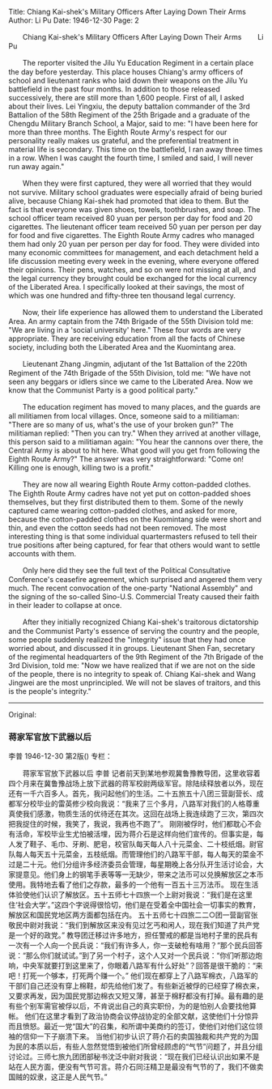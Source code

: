 Title: Chiang Kai-shek's Military Officers After Laying Down Their Arms
Author: Li Pu
Date: 1946-12-30
Page: 2

　　Chiang Kai-shek's Military Officers After Laying Down Their Arms
　　Li Pu

　　The reporter visited the Jilu Yu Education Regiment in a certain place the day before yesterday. This place houses Chiang's army officers of school and lieutenant ranks who laid down their weapons on the Jilu Yu battlefield in the past four months. In addition to those released successively, there are still more than 1,600 people. First of all, I asked about their lives. Lei Yingxiu, the deputy battalion commander of the 3rd Battalion of the 58th Regiment of the 25th Brigade and a graduate of the Chengdu Military Branch School, a Major, said to me: "I have been here for more than three months. The Eighth Route Army's respect for our personality really makes us grateful, and the preferential treatment in material life is secondary. This time on the battlefield, I ran away three times in a row. When I was caught the fourth time, I smiled and said, I will never run away again."

　　When they were first captured, they were all worried that they would not survive. Military school graduates were especially afraid of being buried alive, because Chiang Kai-shek had promoted that idea to them. But the fact is that everyone was given shoes, towels, toothbrushes, and soap. The school officer team received 80 yuan per person per day for food and 20 cigarettes. The lieutenant officer team received 50 yuan per person per day for food and five cigarettes. The Eighth Route Army cadres who managed them had only 20 yuan per person per day for food. They were divided into many economic committees for management, and each detachment held a life discussion meeting every week in the evening, where everyone offered their opinions. Their pens, watches, and so on were not missing at all, and the legal currency they brought could be exchanged for the local currency of the Liberated Area. I specifically looked at their savings, the most of which was one hundred and fifty-three ten thousand legal currency.

　　Now, their life experience has allowed them to understand the Liberated Area. An army captain from the 74th Brigade of the 55th Division told me: "We are living in a 'social university' here." These four words are very appropriate. They are receiving education from all the facts of Chinese society, including both the Liberated Area and the Kuomintang area.

　　Lieutenant Zhang Jingmin, adjutant of the 1st Battalion of the 220th Regiment of the 74th Brigade of the 55th Division, told me: "We have not seen any beggars or idlers since we came to the Liberated Area. Now we know that the Communist Party is a good political party."

　　The education regiment has moved to many places, and the guards are all militiamen from local villages. Once, someone said to a militiaman: "There are so many of us, what's the use of your broken gun?" The militiaman replied: "Then you can try." When they arrived at another village, this person said to a militiaman again: "You hear the cannons over there, the Central Army is about to hit here. What good will you get from following the Eighth Route Army?" The answer was very straightforward: "Come on! Killing one is enough, killing two is a profit."

　　They are now all wearing Eighth Route Army cotton-padded clothes. The Eighth Route Army cadres have not yet put on cotton-padded shoes themselves, but they first distributed them to them. Some of the newly captured came wearing cotton-padded clothes, and asked for more, because the cotton-padded clothes on the Kuomintang side were short and thin, and even the cotton seeds had not been removed. The most interesting thing is that some individual quartermasters refused to tell their true positions after being captured, for fear that others would want to settle accounts with them.

　　Only here did they see the full text of the Political Consultative Conference's ceasefire agreement, which surprised and angered them very much. The recent convocation of the one-party "National Assembly" and the signing of the so-called Sino-U.S. Commercial Treaty caused their faith in their leader to collapse at once.

　　After they initially recognized Chiang Kai-shek's traitorous dictatorship and the Communist Party's essence of serving the country and the people, some people suddenly realized the "integrity" issue that they had once worried about, and discussed it in groups. Lieutenant Shen Fan, secretary of the regimental headquarters of the 9th Regiment of the 7th Brigade of the 3rd Division, told me: "Now we have realized that if we are not on the side of the people, there is no integrity to speak of. Chiang Kai-shek and Wang Jingwei are the most unprincipled. We will not be slaves of traitors, and this is the people's integrity."



<hr /> 

Original: 


### 蒋家军官放下武器以后
李普
1946-12-30
第2版()
专栏：

　　蒋家军官放下武器以后
    李普
    记者前天到某地参观冀鲁豫教导团，这里收容着四个月来在冀鲁豫战场上放下武器的蒋军校尉两级军官。除陆续释放者以外，现在还有一千六百多人。首先，我问起他们的生活。二十五旅五十八团三营副营长、成都军分校毕业的雷英修少校向我说：“我来了三个多月，八路军对我们的人格尊重真使我们感激，物质生活的优待还在其次。这回在战场上我连续跑了三次，第四次把我捉住的时候，我笑了，我说，我再也不跑了”。
    刚刚被俘时，他们都耽心不会有活命，军校毕业生尤怕被活埋，因为蒋介石是这样向他们宣传的。但事实是，每人发了鞋子、毛巾、牙刷、肥皂，校官队每天每人八十元菜金、二十枝纸烟。尉官队每人每天五十元菜金，五枝纸烟。而管理他们的八路军干部，每人每天的菜金不过是二十元。他们分组许多经济委员会管理，每星期晚上各分队开生活讨论会，大家提意见。他们身上的钢笔手表等等一无缺少，带来之法币可以兑换解放区之本币使用。我特地去看了他们之存款，最多的一个他有一百五十三万法币。
    现在生活体验使他们认识了解放区。五十五师七十四旅一个上尉对我说：“我们是在这里住‘社会大学’。”这四个字说得很恰切，他们是在受着全中国社会一切事实的教育，解放区和国民党地区两方面都包括在内。
    五十五师七十四旅二二○团一营副官张敬民中尉对我说：“我们到解放区来没有见过乞丐和闲人，现在我们知道了共产党是一个好的政党。”
    教导团迁移过许多地方，担任警戒的都是当地村子里的民兵有一次有一个人向一个民兵说：“我们有许多人，你一支破枪有啥用？”那个民兵回答说：“那么你们就试试。”到了另一个村子，这个人又对一个民兵说：“你们听那边炮响，中央军就要打到这里来了，你眼着八路军有什么好处”？回答是很干脆的：“来吧！打死一个够本，打死两个赚一个。”
    他们现在都穿上了八路军棉衣，八路军的干部们自己还没有穿上棉鞋，却先给他们发了。有些新近被俘的已经穿了棉衣来，又要求再发，因为国民党那边棉衣又短又薄，甚至于棉籽都没有打掉。最有趣的是有些个别军需官被俘以后，不肯说出自己的真实职份，为的是怕别人会要找他算帐。
    他们在这里才看到了政治协商会议停战协定的全部文献，这使他们十分惊异而且愤怒。最近一党“国大”的召集，和所谓中美商约的签订，使他们对他们这位领袖的信仰一下子崩溃下来。
    当他们初步认识了蒋介石的卖国独裁和共产党的为国为民的本质以后，有些人忽然觉悟到被他们所曾经顾虑的“气节”问题了，并且分组讨论过。三师七旅九团团部秘书沈泛中尉对我说：“现在我们已经认识出如果不是站在人民方面，便没有气节可言。蒋介石同汪精卫是最没有气节的了，我们不做卖国贼的奴隶，这正是人民气节。”
